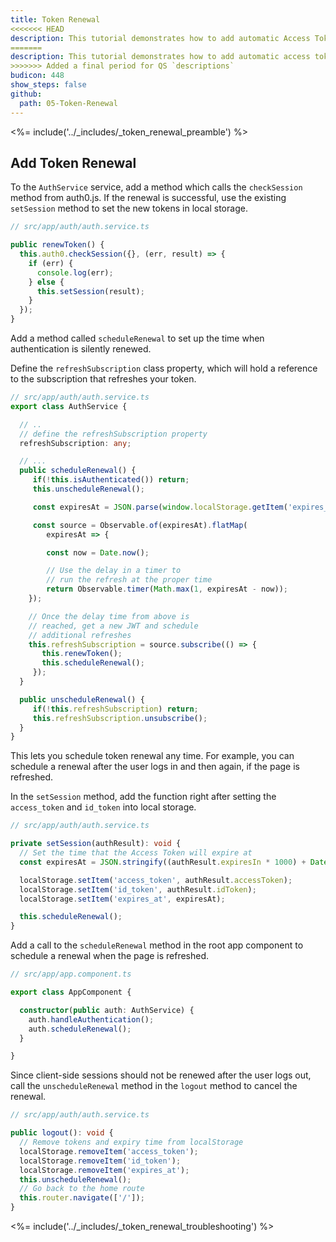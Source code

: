 ```yaml
---
title: Token Renewal
<<<<<<< HEAD
description: This tutorial demonstrates how to add automatic Access Token renewal to an application with Auth0
=======
description: This tutorial demonstrates how to add automatic access token renewal to an application with Auth0.
>>>>>>> Added a final period for QS `descriptions`
budicon: 448
show_steps: false
github:
  path: 05-Token-Renewal
---
```

<%= include('../_includes/_token_renewal_preamble') %>

## Add Token Renewal

To the `AuthService` service, add a method which calls the `checkSession` method from auth0.js. If the renewal is successful, use the existing `setSession` method to set the new tokens in local storage.

```typescript
// src/app/auth/auth.service.ts

public renewToken() {
  this.auth0.checkSession({}, (err, result) => {
    if (err) {
      console.log(err);
    } else {
      this.setSession(result);
    }
  });
}
```

Add a method called `scheduleRenewal` to set up the time when authentication is silently renewed. 

Define the `refreshSubscription` class property, which will hold a reference to the subscription that refreshes your token.

```ts
// src/app/auth/auth.service.ts
export class AuthService {

  // ..
  // define the refreshSubscription property
  refreshSubscription: any;

  // ...
  public scheduleRenewal() {
     if(!this.isAuthenticated()) return;
     this.unscheduleRenewal();

     const expiresAt = JSON.parse(window.localStorage.getItem('expires_at'));

     const source = Observable.of(expiresAt).flatMap(
        expiresAt => {

        const now = Date.now();

        // Use the delay in a timer to
        // run the refresh at the proper time
        return Observable.timer(Math.max(1, expiresAt - now));
    });

    // Once the delay time from above is
    // reached, get a new JWT and schedule
    // additional refreshes
    this.refreshSubscription = source.subscribe(() => {
       this.renewToken();
       this.scheduleRenewal();
     });
  }

  public unscheduleRenewal() {
     if(!this.refreshSubscription) return;
     this.refreshSubscription.unsubscribe();
  }
}
```

This lets you schedule token renewal any time. For example, you can schedule a renewal after the user logs in and then again, if the page is refreshed. 

In the `setSession` method, add the function right after setting the `access_token` and `id_token` into local storage.

```ts
// src/app/auth/auth.service.ts

private setSession(authResult): void {
  // Set the time that the Access Token will expire at
  const expiresAt = JSON.stringify((authResult.expiresIn * 1000) + Date.now());

  localStorage.setItem('access_token', authResult.accessToken);
  localStorage.setItem('id_token', authResult.idToken);
  localStorage.setItem('expires_at', expiresAt);

  this.scheduleRenewal();
}
```

Add a call to the `scheduleRenewal` method in the root app component to schedule a renewal when the page is refreshed.

```ts
// src/app/app.component.ts

export class AppComponent {

  constructor(public auth: AuthService) {
    auth.handleAuthentication();
    auth.scheduleRenewal();
  }

}
```

Since client-side sessions should not be renewed after the user logs out, call the `unscheduleRenewal` method in the `logout` method to cancel the renewal.

```ts
// src/app/auth/auth.service.ts

public logout(): void {
  // Remove tokens and expiry time from localStorage
  localStorage.removeItem('access_token');
  localStorage.removeItem('id_token');
  localStorage.removeItem('expires_at');
  this.unscheduleRenewal();
  // Go back to the home route
  this.router.navigate(['/']);
}
```

<%= include('../_includes/_token_renewal_troubleshooting') %>

